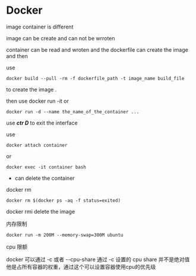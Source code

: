 # Docker

image container is different 

image can be create and can not be wrroten 

container can be read and wroten and the dockerfile can create the image and then  

use 
```console
docker build --pull -rm -f dockerfile_path -t image_name build_file
```

to create the image .

then use docker run -it 
or 
```console
docker run -d --name the_name_of_the_container ...
```  

use ***ctr D*** to exit the interface

use
 ```console
docker attach container
``` 
or 
```console
docker exec -it container bash
```

* can delete the container 

docker rm 

```console
docker rm $(docker ps -aq -f status=exited)
```
docker rmi delete the image

内存限制

```console
docker run -m 200M --memory-swap=300M ubuntu
```

cpu 限额

docker 可以通过 -c 或者 --cpu-share
通过 -c 设置的 cpu share 并不是绝对值他是占所有容器的权重，通过这个可以设置容器使用cpu的优先级

